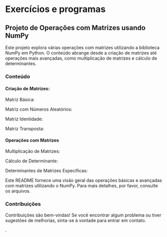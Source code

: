 # Exercícios e programas

## Projeto de Operações com Matrizes usando NumPy

Este projeto explora várias operações com matrizes utilizando a biblioteca NumPy em Python. O conteúdo abrange desde a criação de matrizes até operações mais avançadas, como multiplicação de matrizes e cálculo de determinantes.

### Conteúdo

#### Criação de Matrizes:
Matriz Básica:

Matriz com Números Aleatórios:

Matriz Identidade:

Matriz Transposta:

#### Operações com Matrizes
Multiplicação de Matrizes:

Cálculo de Determinante:

Determinantes de Matrizes Específicas:

Este README fornece uma visão geral das operações básicas e avançadas com matrizes utilizando o NumPy. Para mais detalhes, por favor, consulte os arquivos.

### Contribuições
Contribuições são bem-vindas! Se você encontrar algum problema ou tiver sugestões de melhorias, sinta-se à vontade para entrar em contato.


.